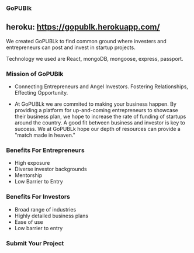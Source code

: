 
### GoPUBlk

## heroku: https://gopublk.herokuapp.com/

We created GoPUBLk to find common ground where investers and entrepreneurs can post and invest in startup projects.

Technology we used are React, mongoDB, mongoose, express, passport.

### Mission of GoPUBlk

* Connecting Entrepreneurs and Angel Investors. Fostering Relationships, Effecting Opportunity.

* At GoPUBLk we are commited to making your business happen. By providing a platform for up-and-coming entrepreneurs to showcase their business plan, we hope to increase the rate of funding of startups around the country. A good fit between business and investor is key to success. We at GoPUBLk hope our depth of resources can provide a "match made in heaven."

### Benefits For Entrepreneurs

* High exposure
* Diverse investor backgrounds
* Mentorship
* Low Barrier to Entry

### Benefits For Investors

* Broad range of industries
* Highly detailed business plans
* Ease of use
* Low barrier to entry

### Submit Your Project 